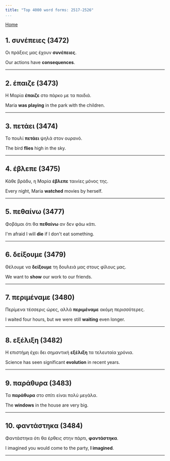 ```yaml
---
title: "Top 4000 word forms: 2517-2526"
...
```


[Home](./) 

## 1. συνέπειες (3472)

Οι πράξεις μας έχουν **συνέπειες**.  

Our actions have **consequences**.

---

## 2. έπαιζε (3473)

Η Μαρία **έπαιζε** στο πάρκο με τα παιδιά.

Maria **was playing** in the park with the children.

---

## 3. πετάει (3474)

Το πουλί **πετάει** ψηλά στον ουρανό.  

The bird **flies** high in the sky.

---

## 4. έβλεπε (3475)

Κάθε βράδυ, η Μαρία **έβλεπε** ταινίες μόνος της.  

Every night, Maria **watched** movies by herself.

---

## 5. πεθαίνω (3477)

Φοβάμαι ότι θα **πεθαίνω** αν δεν φάω κάτι.

I'm afraid I will **die** if I don't eat something.

---

## 6. δείξουμε (3479)

Θέλουμε να **δείξουμε** τη δουλειά μας στους φίλους μας.  

We want to **show** our work to our friends.

---

## 7. περιμέναμε (3480)

Περίμενα τέσσερις ώρες, αλλά **περιμέναμε** ακόμη περισσότερες.  

I waited four hours, but we were still **waiting** even longer.

---

## 8. εξέλιξη (3482)

Η επιστήμη έχει δει σημαντική **εξέλιξη** τα τελευταία χρόνια.  

Science has seen significant **evolution** in recent years.

---

## 9. παράθυρα (3483)

Τα **παράθυρα** στο σπίτι είναι πολύ μεγάλα.  

The **windows** in the house are very big.

---

## 10. φαντάστηκα (3484)

Φαντάστηκα ότι θα έρθεις στην πάρτι, **φαντάστηκα**.  

I imagined you would come to the party, **I imagined**.

---

